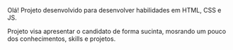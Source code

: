 Olá!
Projeto desenvolvido para desenvolver habilidades em HTML, CSS e JS.

Projeto visa apresentar o candidato de forma sucinta, mosrando um pouco dos conhecimentos, skills e projetos.